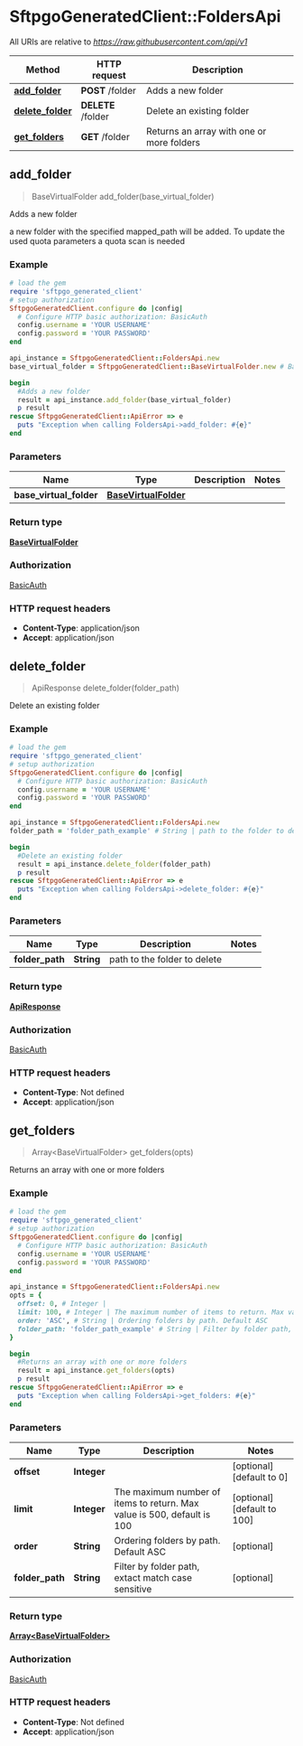 # SftpgoGeneratedClient::FoldersApi

All URIs are relative to *https://raw.githubusercontent.com/api/v1*

Method | HTTP request | Description
------------- | ------------- | -------------
[**add_folder**](FoldersApi.md#add_folder) | **POST** /folder | Adds a new folder
[**delete_folder**](FoldersApi.md#delete_folder) | **DELETE** /folder | Delete an existing folder
[**get_folders**](FoldersApi.md#get_folders) | **GET** /folder | Returns an array with one or more folders



## add_folder

> BaseVirtualFolder add_folder(base_virtual_folder)

Adds a new folder

a new folder with the specified mapped_path will be added. To update the used quota parameters a quota scan is needed

### Example

```ruby
# load the gem
require 'sftpgo_generated_client'
# setup authorization
SftpgoGeneratedClient.configure do |config|
  # Configure HTTP basic authorization: BasicAuth
  config.username = 'YOUR USERNAME'
  config.password = 'YOUR PASSWORD'
end

api_instance = SftpgoGeneratedClient::FoldersApi.new
base_virtual_folder = SftpgoGeneratedClient::BaseVirtualFolder.new # BaseVirtualFolder | 

begin
  #Adds a new folder
  result = api_instance.add_folder(base_virtual_folder)
  p result
rescue SftpgoGeneratedClient::ApiError => e
  puts "Exception when calling FoldersApi->add_folder: #{e}"
end
```

### Parameters


Name | Type | Description  | Notes
------------- | ------------- | ------------- | -------------
 **base_virtual_folder** | [**BaseVirtualFolder**](BaseVirtualFolder.md)|  | 

### Return type

[**BaseVirtualFolder**](BaseVirtualFolder.md)

### Authorization

[BasicAuth](../README.md#BasicAuth)

### HTTP request headers

- **Content-Type**: application/json
- **Accept**: application/json


## delete_folder

> ApiResponse delete_folder(folder_path)

Delete an existing folder

### Example

```ruby
# load the gem
require 'sftpgo_generated_client'
# setup authorization
SftpgoGeneratedClient.configure do |config|
  # Configure HTTP basic authorization: BasicAuth
  config.username = 'YOUR USERNAME'
  config.password = 'YOUR PASSWORD'
end

api_instance = SftpgoGeneratedClient::FoldersApi.new
folder_path = 'folder_path_example' # String | path to the folder to delete

begin
  #Delete an existing folder
  result = api_instance.delete_folder(folder_path)
  p result
rescue SftpgoGeneratedClient::ApiError => e
  puts "Exception when calling FoldersApi->delete_folder: #{e}"
end
```

### Parameters


Name | Type | Description  | Notes
------------- | ------------- | ------------- | -------------
 **folder_path** | **String**| path to the folder to delete | 

### Return type

[**ApiResponse**](ApiResponse.md)

### Authorization

[BasicAuth](../README.md#BasicAuth)

### HTTP request headers

- **Content-Type**: Not defined
- **Accept**: application/json


## get_folders

> Array&lt;BaseVirtualFolder&gt; get_folders(opts)

Returns an array with one or more folders

### Example

```ruby
# load the gem
require 'sftpgo_generated_client'
# setup authorization
SftpgoGeneratedClient.configure do |config|
  # Configure HTTP basic authorization: BasicAuth
  config.username = 'YOUR USERNAME'
  config.password = 'YOUR PASSWORD'
end

api_instance = SftpgoGeneratedClient::FoldersApi.new
opts = {
  offset: 0, # Integer | 
  limit: 100, # Integer | The maximum number of items to return. Max value is 500, default is 100
  order: 'ASC', # String | Ordering folders by path. Default ASC
  folder_path: 'folder_path_example' # String | Filter by folder path, extact match case sensitive
}

begin
  #Returns an array with one or more folders
  result = api_instance.get_folders(opts)
  p result
rescue SftpgoGeneratedClient::ApiError => e
  puts "Exception when calling FoldersApi->get_folders: #{e}"
end
```

### Parameters


Name | Type | Description  | Notes
------------- | ------------- | ------------- | -------------
 **offset** | **Integer**|  | [optional] [default to 0]
 **limit** | **Integer**| The maximum number of items to return. Max value is 500, default is 100 | [optional] [default to 100]
 **order** | **String**| Ordering folders by path. Default ASC | [optional] 
 **folder_path** | **String**| Filter by folder path, extact match case sensitive | [optional] 

### Return type

[**Array&lt;BaseVirtualFolder&gt;**](BaseVirtualFolder.md)

### Authorization

[BasicAuth](../README.md#BasicAuth)

### HTTP request headers

- **Content-Type**: Not defined
- **Accept**: application/json

